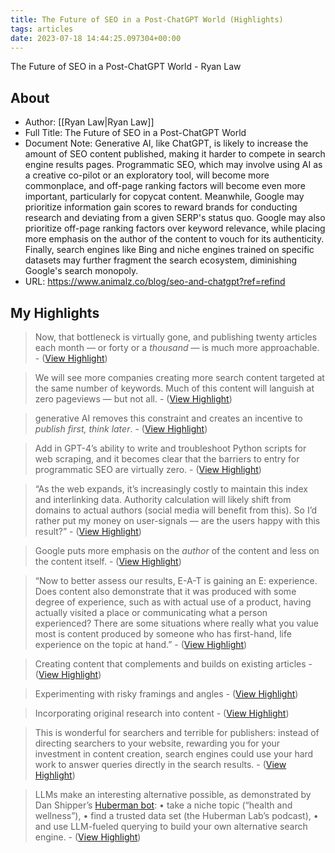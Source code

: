 ```yaml
---
title: The Future of SEO in a Post-ChatGPT World (Highlights)
tags: articles
date: 2023-07-18 14:44:25.097304+00:00
---
```

The Future of SEO in a Post-ChatGPT World - Ryan Law

## About
- Author: [[Ryan Law|Ryan Law]]
- Full Title: The Future of SEO in a Post-ChatGPT World
- Document Note: Generative AI, like ChatGPT, is likely to increase the amount of SEO content published, making it harder to compete in search engine results pages. Programmatic SEO, which may involve using AI as a creative co-pilot or an exploratory tool, will become more commonplace, and off-page ranking factors will become even more important, particularly for copycat content. Meanwhile, Google may prioritize information gain scores to reward brands for conducting research and deviating from a given SERP's status quo. Google may also prioritize off-page ranking factors over keyword relevance, while placing more emphasis on the author of the content to vouch for its authenticity. Finally, search engines like Bing and niche engines trained on specific datasets may further fragment the search ecosystem, diminishing Google's search monopoly.
- URL: https://www.animalz.co/blog/seo-and-chatgpt?ref=refind

## My Highlights
> Now, that bottleneck is virtually gone, and publishing twenty articles each month — or forty or a *thousand* — is much more approachable.
\-  ([View Highlight](https://read.readwise.io/read/01h5mq70hv9z1v9dvdz7ynbw93))

> We will see more companies creating more search content targeted at the same number of keywords. Much of this content will languish at zero pageviews — but not all.
\-  ([View Highlight](https://read.readwise.io/read/01h5mq7gfhvqcjq775jcagbvgt))

> generative AI removes this constraint and creates an incentive to *publish first, think later*.
\-  ([View Highlight](https://read.readwise.io/read/01h5mq7v87j3cx7dpgmfgc9qj8))

> Add in GPT-4’s ability to write and troubleshoot Python scripts for web scraping, and it becomes clear that the barriers to entry for programmatic SEO are virtually zero.
\-  ([View Highlight](https://read.readwise.io/read/01h5mq4csqa79twctbv7w3e7c4))

> “As the web expands, it’s increasingly costly to maintain this index and interlinking data. Authority calculation will likely shift from domains to actual authors (social media will benefit from this). So I’d rather put my money on user-signals — are the users happy with this result?”
\-  ([View Highlight](https://read.readwise.io/read/01h5mq97axxmce0xksq9at45a5))

> Google puts more emphasis on the *author* of the content and less on the content itself.
\-  ([View Highlight](https://read.readwise.io/read/01h5mq9rks52kkcg4ahj7gj68g))

> “Now to better assess our results, E-A-T is gaining an E: experience. Does content also demonstrate that it was produced with some degree of experience, such as with actual use of a product, having actually visited a place or communicating what a person experienced? There are some situations where really what you value most is content produced by someone who has first-hand, life experience on the topic at hand.”
\-  ([View Highlight](https://read.readwise.io/read/01h5mq9vg5xjgerfka33ppf82d))

> Creating content that complements and builds on existing articles
\-  ([View Highlight](https://read.readwise.io/read/01h5mqa577s6h7amkzaxaphwef))

> Experimenting with risky framings and angles
\-  ([View Highlight](https://read.readwise.io/read/01h5mqa85wq5c0nwndfxgzd72f))

> Incorporating original research into content
\-  ([View Highlight](https://read.readwise.io/read/01h5mqadat0zz33sjqryj1myx5))

> This is wonderful for searchers and terrible for publishers: instead of directing searchers to your website, rewarding you for your investment in content creation, search engines could use your hard work to answer queries directly in the search results.
\-  ([View Highlight](https://read.readwise.io/read/01h5mqb0hkv1kej73pq4gd43ss))

> LLMs make an interesting alternative possible, as demonstrated by Dan Shipper’s [Huberman bot](https://every.to/chain-of-thought/i-trained-a-gpt-3-chatbot-on-every-episode-of-my-favorite-podcast):
> • take a niche topic (“health and wellness”),
> • find a trusted data set (the Huberman Lab’s podcast),
> • and use LLM-fueled querying to build your own alternative search engine.
\-  ([View Highlight](https://read.readwise.io/read/01h5mqb92qdy59kej2aenr4dfe))

